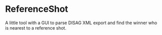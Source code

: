 # ReferenceShot
A little tool with a GUI to parse DISAG XML export and find the winner who is nearest to a reference shot. 
